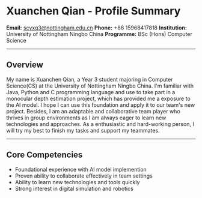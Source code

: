 # Xuanchen Qian - Profile Summary 

**Email:** scyxq3@nottingham.edu.cn
**Phone:** +86 15968417818
**Institution:** University of Nottingham Ningbo China 
**Programme:** BSc (Hons) Computer Science  

---

## Overview 

My name is Xuanchen Qian, a Year 3 student majoring in Computer Science(CS) at the University of Nottingham Ningbo China. I'm familiar with Java, Python and C programming language and use to take part in a monocular depth estimation project, which has provided me a exposure to the AI model. I hope I can use this foundation and apply it to our team's new project. Besides, I am an adaptable and collaborative team player who thrives in group environments as I am always eager to learn new technologies and approaches. As a enthusiastic and hard-working person, I will try my best to finish my tasks and support my teammates.

---

## Core Competencies

- Foundational experience with AI model implemention
- Proven ability to collaborate effectively in team settings
- Ability to learn new technologies and tools quickly 
- Strong interest in digital simulation and robotics 


